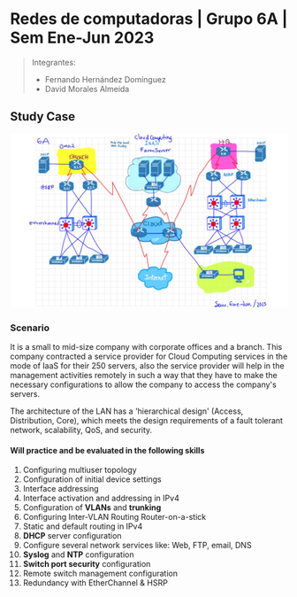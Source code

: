 
# Redes de computadoras | Grupo 6A | Sem Ene-Jun 2023

> Integrantes:
>
> - Fernando Hernández Domínguez
> - David Morales Almeida

## **Study Case**

![Figure #1. Scenario Topology](/documentacion/assets/images/Topology.png "Figure #1. Scenario Topology")

### **Scenario**

It is a small to mid-size company with corporate offices and a branch. This company contracted a
service provider for Cloud Computing services in the mode of IaaS for their 250 servers, also the
service provider will help in the management activities remotely in such a way that they have to make
the necessary configurations to allow the company to access the company's servers.

The architecture of the LAN has a 'hierarchical design' (Access, Distribution, Core), which meets the
design requirements of a fault tolerant network, scalability, QoS, and security.

#### **Will practice and be evaluated in the following skills**

1. Configuring multiuser topology 
2. Configuration of initial device settings
3. Interface addressing
4. Interface activation and addressing in IPv4
5. Configuration of **VLANs** and **trunking**
6. Configuring Inter-VLAN Routing Router-on-a-stick
7. Static and default routing in IPv4
8. **DHCP** server configuration
9. Configure several network services like: Web, FTP, email, DNS
10. **Syslog** and **NTP** configuration
11. **Switch port security** configuration
12. Remote switch management configuration
13. Redundancy with EtherChannel & HSRP
